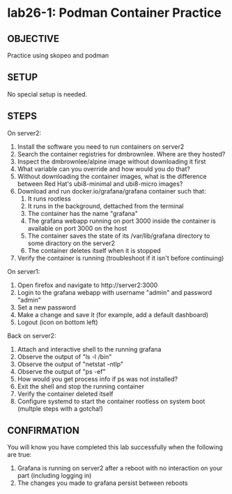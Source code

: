 # lab26-1: Podman Container Practice

## OBJECTIVE

Practice using skopeo and podman

## SETUP

No special setup is needed.

## STEPS

On server2:
  1. Install the software you need to run containers on server2
  1. Search the container registries for dmbrownlee.  Where are they hosted?
  1. Inspect the dmbrownlee/alpine image without downloading it first
  1. What variable can you override and how would you do that?
  1. Without downloading the container images, what is the difference between Red Hat's ubi8-minimal and ubi8-micro images?
  1. Download and run docker.io/grafana/grafana container such that:
      1. It runs rootless
      1. It runs in the background, dettached from the terminal
      1. The container has the name "grafana"
      1. The grafana webapp running on port 3000 inside the container is available on port 3000 on the host
      1. The container saves the state of its /var/lib/grafana directory to some diractory on the server2
      1. The container deletes itself when it is stopped
  1. Verify the container is running (troubleshoot if it isn't before continuing)

On server1:
  1. Open firefox and navigate to http://server2:3000
  1. Login to the grafana webapp with username "admin" and password "admin"
  1. Set a new password
  1. Make a change and save it (for example, add a default dashboard)
  1. Logout (icon on bottom left)

Back on server2:
  1. Attach and interactive shell to the running grafana
  1. Observe the output of "ls -l /bin"
  1. Observe the output of "netstat -ntlp"
  1. Observe the output of "ps -ef"
  1. How would you get process info if ps was not installed?
  1. Exit the shell and stop the running container
  1. Verify the container deleted itself
  1. Configure systemd to start the container rootless on system boot (multple steps with a gotcha!)

## CONFIRMATION

You will know you have completed this lab successfully when the following are true:

  1. Grafana is running on server2 after a reboot with no interaction on your part (including logging in)
  1. The changes you made to grafana persist between reboots
